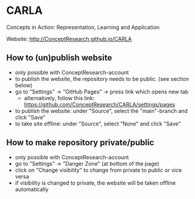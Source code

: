 # CARLA
Concepts in Action: Representation, Learning and Application

Website: http://ConceptResearch.github.io/CARLA

## How to (un)publish website
- only possible with ConceptResearch-account
- to publish the website, the repository needs to be public. (see section below)
- go to "Settings" -> "GitHub Pages" -> press link which opens new tab
    - alternatively, follow this link: https://github.com/ConceptResearch/CARLA/settings/pages 
- to publish the website: under "Source", select the "main"-branch and click "Save"
- to take site offline: under "Source", select "None" and click "Save"

## How to make repository private/public
- only possible with ConceptResearch-account
- go to "Settings" -> "Danger Zone" (at bottom of the page)
- click on "Change visibility" to change from private to public or vice versa
- if visibility is changed to private, the website will be taken offline automatically
